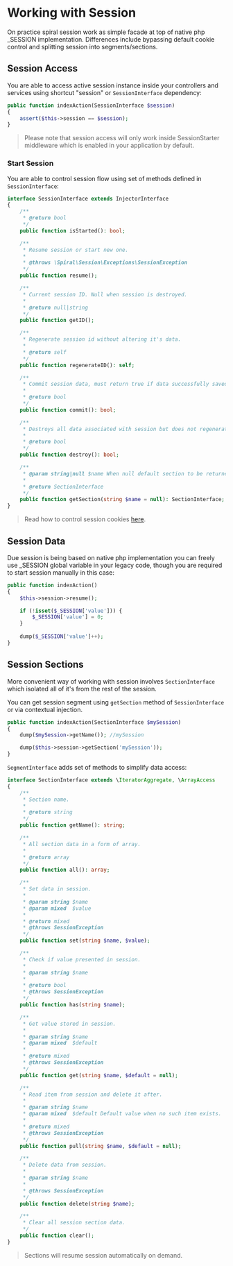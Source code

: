 # Working with Session
On practice spiral session work as simple facade at top of native php _SESSION implementation. Differences include bypassing default cookie control and splitting session into segments/sections.

## Session Access
You are able to access active session instance inside your controllers and services using shortcut "session" or `SessionInterface` dependency:

```php
public function indexAction(SessionInterface $session)
{
    assert($this->session == $session);
}
```

> Please note that session access will only work inside SessionStarter middleware which is enabled in your application by default.

### Start Session
You are able to control session flow using set of methods defined in `SessionInterface`:

```php
interface SessionInterface extends InjectorInterface
{
    /**
     * @return bool
     */
    public function isStarted(): bool;

    /**
     * Resume session or start new one.
     *
     * @throws \Spiral\Session\Exceptions\SessionException
     */
    public function resume();

    /**
     * Current session ID. Null when session is destroyed.
     *
     * @return null|string
     */
    public function getID();

    /**
     * Regenerate session id without altering it's data.
     *
     * @return self
     */
    public function regenerateID(): self;

    /**
     * Commit session data, must return true if data successfully saved.
     *
     * @return bool
     */
    public function commit(): bool;

    /**
     * Destroys all data associated with session but does not regenerate it IDs.
     *
     * @return bool
     */
    public function destroy(): bool;

    /**
     * @param string|null $name When null default section to be returned.
     *
     * @return SectionInterface
     */
    public function getSection(string $name = null): SectionInterface;
}
```

> Read how to control session cookies [here](/session/overview.md).

## Session Data
Due session is being based on native php implementation you can freely use _SESSION global variable in your legacy code, though you are required to start session manually in this case:

```php
public function indexAction()
{
    $this->session->resume();

    if (!isset($_SESSION['value'])) {
        $_SESSION['value'] = 0;
    }
    
    dump($_SESSION['value']++);
}
```

## Session Sections
More convenient way of working with session involves `SectionInterface` which isolated all of it's from the rest of the session.

You can get session segment using `getSection` method of `SessionInterface` or via contextual injection.

```php
public function indexAction(SectionInterface $mySession)
{
    dump($mySession->getName()); //mySession

    dump($this->session->getSection('mySession'));
}
```

`SegmentInterface` adds set of methods to simplify data access:

```php
interface SectionInterface extends \IteratorAggregate, \ArrayAccess
{
    /**
     * Section name.
     *
     * @return string
     */
    public function getName(): string;

    /**
     * All section data in a form of array.
     *
     * @return array
     */
    public function all(): array;

    /**
     * Set data in session.
     *
     * @param string $name
     * @param mixed  $value
     *
     * @return mixed
     * @throws SessionException
     */
    public function set(string $name, $value);

    /**
     * Check if value presented in session.
     *
     * @param string $name
     *
     * @return bool
     * @throws SessionException
     */
    public function has(string $name);

    /**
     * Get value stored in session.
     *
     * @param string $name
     * @param mixed  $default
     *
     * @return mixed
     * @throws SessionException
     */
    public function get(string $name, $default = null);

    /**
     * Read item from session and delete it after.
     *
     * @param string $name
     * @param mixed  $default Default value when no such item exists.
     *
     * @return mixed
     * @throws SessionException
     */
    public function pull(string $name, $default = null);

    /**
     * Delete data from session.
     *
     * @param string $name
     *
     * @throws SessionException
     */
    public function delete(string $name);

    /**
     * Clear all session section data.
     */
    public function clear();
}
```

> Sections will resume session automatically on demand.